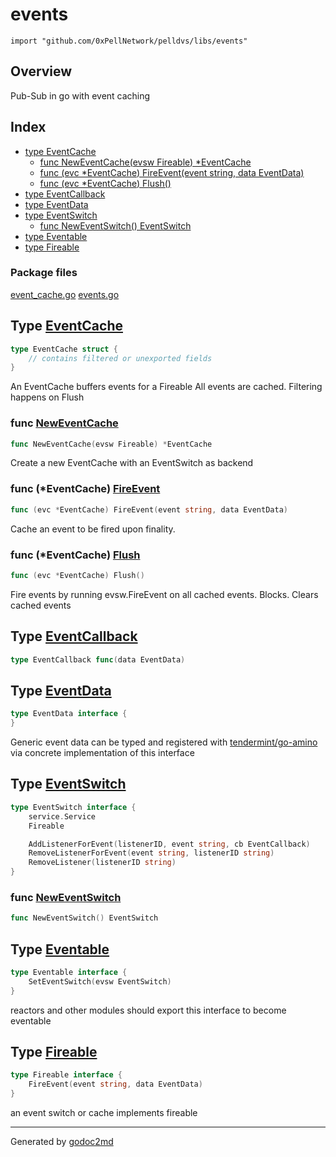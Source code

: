 

# events

`import "github.com/0xPellNetwork/pelldvs/libs/events"`

## Overview

Pub-Sub in go with event caching

## Index

* [type EventCache](#type-eventcache)
    * [func NewEventCache(evsw Fireable) *EventCache](#func-neweventcache)
    * [func (evc *EventCache) FireEvent(event string, data EventData)](#func-eventcache-fireevent)
    * [func (evc *EventCache) Flush()](#func-eventcache-flush)
* [type EventCallback](#type-eventcallback)
* [type EventData](#type-eventdata)
* [type EventSwitch](#type-eventswitch)
    * [func NewEventSwitch() EventSwitch](#func-neweventswitch)
* [type Eventable](#type-eventable)
* [type Fireable](#type-fireable)


### Package files

[event_cache.go](./event_cache.go) [events.go](./events.go)


## Type [EventCache](./event_cache.go?s=116:179#L5)

``` go
type EventCache struct {
    // contains filtered or unexported fields
}
```

An EventCache buffers events for a Fireable
All events are cached. Filtering happens on Flush







### func [NewEventCache](./event_cache.go?s=239:284#L11)

``` go
func NewEventCache(evsw Fireable) *EventCache
```

Create a new EventCache with an EventSwitch as backend





### func (\*EventCache) [FireEvent](./event_cache.go?s=449:511#L24)

``` go
func (evc *EventCache) FireEvent(event string, data EventData)
```

Cache an event to be fired upon finality.




### func (\*EventCache) [Flush](./event_cache.go?s=735:765#L31)

``` go
func (evc *EventCache) Flush()
```

Fire events by running evsw.FireEvent on all cached events. Blocks.
Clears cached events




## Type [EventCallback](./events.go?s=4201:4240#L185)

``` go
type EventCallback func(data EventData)
```









## Type [EventData](./events.go?s=243:294#L14)

``` go
type EventData interface {
}
```

Generic event data can be typed and registered with [tendermint/go-amino](https://github.com/tendermint/go-amino)
via concrete implementation of this interface










## Type [EventSwitch](./events.go?s=560:771#L29)

``` go
type EventSwitch interface {
    service.Service
    Fireable

    AddListenerForEvent(listenerID, event string, cb EventCallback)
    RemoveListenerForEvent(event string, listenerID string)
    RemoveListener(listenerID string)
}
```






### func [NewEventSwitch](./events.go?s=917:950#L46)

``` go
func NewEventSwitch() EventSwitch
```




## Type [Eventable](./events.go?s=378:440#L20)

``` go
type Eventable interface {
    SetEventSwitch(evsw EventSwitch)
}
```

reactors and other modules should export
this interface to become eventable










## Type [Fireable](./events.go?s=490:558#L25)

``` go
type Fireable interface {
    FireEvent(event string, data EventData)
}
```

an event switch or cache implements fireable














- - -
Generated by [godoc2md](http://godoc.org/github.com/davecheney/godoc2md)
